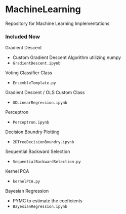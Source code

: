 # MachineLearning
Repository for Machine Learning Implementations

### Included Now

Gradient Descent
- Custom Gradient Descent Algorithm utilizing numpy
- `GradientDescent.ipynb`

Voting Classifier Class
- `EnsembleTemplate.py`

Gradient Descent / OLS Custom Class
- `GDLinearRegression.ipynb`

Perceptron
- `Perceptron.ipynb`

Decision Boundry Plotting
- `2DTreeDecisionBoundry.ipynb`

Sequential Backward Selection
- `SequentialBackwardSelection.py`

Kernel PCA
- `kernelPCA.py`

Bayesian Regression 
- PYMC to estimate the coeficients
- `BayesianRegression.ipynb`
